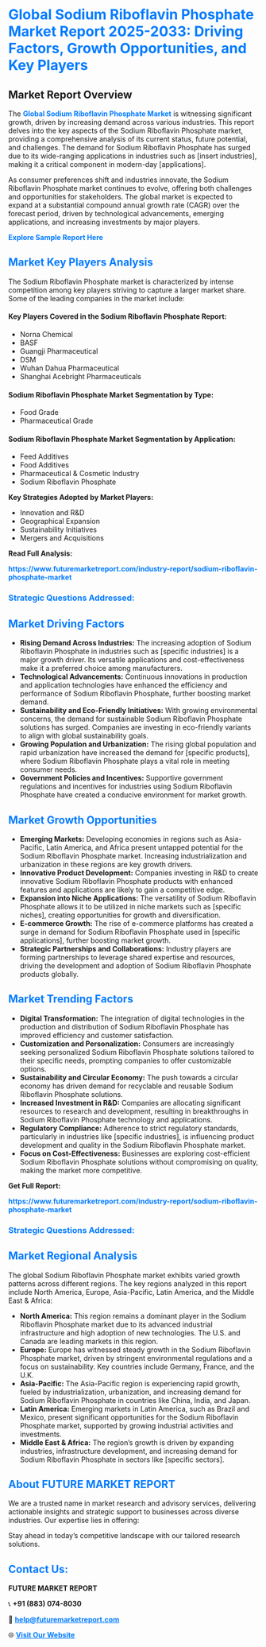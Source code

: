 <h1 style="color: #007BFF;">Global Sodium Riboflavin Phosphate Market Report 2025-2033: Driving Factors, Growth Opportunities, and Key Players</h1>

<section id="overview">
<h2>Market Report Overview</h2>
<p>The <a href="https://www.futuremarketreport.com/industry-report/sodium-riboflavin-phosphate-market" style="color: #007BFF; text-decoration: none;"><strong>Global Sodium Riboflavin Phosphate Market</strong></a> is witnessing significant growth, driven by increasing demand across various industries. This report delves into the key aspects of the Sodium Riboflavin Phosphate market, providing a comprehensive analysis of its current status, future potential, and challenges. The demand for Sodium Riboflavin Phosphate has surged due to its wide-ranging applications in industries such as [insert industries], making it a critical component in modern-day [applications].</p>
<p>As consumer preferences shift and industries innovate, the Sodium Riboflavin Phosphate market continues to evolve, offering both challenges and opportunities for stakeholders. The global market is expected to expand at a substantial compound annual growth rate (CAGR) over the forecast period, driven by technological advancements, emerging applications, and increasing investments by major players.</p>
</section>

<section id="overview">
<p><a href="https://www.futuremarketreport.com/request-sample/reportId=120259" style="color: #007BFF; text-decoration: none;"><strong>Explore Sample Report Here</strong></a></p>
</section>

<section id="key-players">
<h2 style="color: #007BFF;">Market Key Players Analysis</h2>
<p>The Sodium Riboflavin Phosphate market is characterized by intense competition among key players striving to capture a larger market share. Some of the leading companies in the market include:</p>
<h4>Key Players Covered in the Sodium Riboflavin Phosphate Report:</h4>
<ul><li>Norna Chemical</li><li>BASF</li><li>Guangji Pharmaceutical</li><li>DSM</li><li>Wuhan Dahua Pharmaceutical</li><li>Shanghai Acebright Pharmaceuticals</li></ul>
<h4>Sodium Riboflavin Phosphate Market Segmentation by Type:</h4>
<ul><li>Food Grade</li><li>Pharmaceutical Grade</li></ul>

<h4>Sodium Riboflavin Phosphate Market Segmentation by Application:</h4>
<ul><li>Feed Additives</li><li>Food Additives</li><li>Pharmaceutical &amp; Cosmetic Industry</li><li>Sodium Riboflavin Phosphate</li></ul>
<p><strong>Key Strategies Adopted by Market Players:</strong></p>
<ul>
<li>Innovation and R&D</li>
<li>Geographical Expansion</li>
<li>Sustainability Initiatives</li>
<li>Mergers and Acquisitions</li>
</ul>
</section>

<section>
<p><strong>Read Full Analysis: </strong></p><a href="https://www.futuremarketreport.com/industry-report/sodium-riboflavin-phosphate-market" style="color: #007BFF; text-decoration: none;"><strong>https://www.futuremarketreport.com/industry-report/sodium-riboflavin-phosphate-market</strong></a>
<h3 style="color: #007BFF;">Strategic Questions Addressed:</h3>
</section>

<section id="driving-factors">
<h2 style="color: #007BFF;">Market Driving Factors</h2>
<ul>
<li><strong>Rising Demand Across Industries:</strong> The increasing adoption of Sodium Riboflavin Phosphate in industries such as [specific industries] is a major growth driver. Its versatile applications and cost-effectiveness make it a preferred choice among manufacturers.</li>
<li><strong>Technological Advancements:</strong> Continuous innovations in production and application technologies have enhanced the efficiency and performance of Sodium Riboflavin Phosphate, further boosting market demand.</li>
<li><strong>Sustainability and Eco-Friendly Initiatives:</strong> With growing environmental concerns, the demand for sustainable Sodium Riboflavin Phosphate solutions has surged. Companies are investing in eco-friendly variants to align with global sustainability goals.</li>
<li><strong>Growing Population and Urbanization:</strong> The rising global population and rapid urbanization have increased the demand for [specific products], where Sodium Riboflavin Phosphate plays a vital role in meeting consumer needs.</li>
<li><strong>Government Policies and Incentives:</strong> Supportive government regulations and incentives for industries using Sodium Riboflavin Phosphate have created a conducive environment for market growth.</li>
</ul>
</section>

<section id="growth-opportunities">
<h2 style="color: #007BFF;">Market Growth Opportunities</h2>
<ul>
<li><strong>Emerging Markets:</strong> Developing economies in regions such as Asia-Pacific, Latin America, and Africa present untapped potential for the Sodium Riboflavin Phosphate market. Increasing industrialization and urbanization in these regions are key growth drivers.</li>
<li><strong>Innovative Product Development:</strong> Companies investing in R&D to create innovative Sodium Riboflavin Phosphate products with enhanced features and applications are likely to gain a competitive edge.</li>
<li><strong>Expansion into Niche Applications:</strong> The versatility of Sodium Riboflavin Phosphate allows it to be utilized in niche markets such as [specific niches], creating opportunities for growth and diversification.</li>
<li><strong>E-commerce Growth:</strong> The rise of e-commerce platforms has created a surge in demand for Sodium Riboflavin Phosphate used in [specific applications], further boosting market growth.</li>
<li><strong>Strategic Partnerships and Collaborations:</strong> Industry players are forming partnerships to leverage shared expertise and resources, driving the development and adoption of Sodium Riboflavin Phosphate products globally.</li>
</ul>
</section>

<section id="trending-factors">
<h2 style="color: #007BFF;">Market Trending Factors</h2>
<ul>
<li><strong>Digital Transformation:</strong> The integration of digital technologies in the production and distribution of Sodium Riboflavin Phosphate has improved efficiency and customer satisfaction.</li>
<li><strong>Customization and Personalization:</strong> Consumers are increasingly seeking personalized Sodium Riboflavin Phosphate solutions tailored to their specific needs, prompting companies to offer customizable options.</li>
<li><strong>Sustainability and Circular Economy:</strong> The push towards a circular economy has driven demand for recyclable and reusable Sodium Riboflavin Phosphate solutions.</li>
<li><strong>Increased Investment in R&D:</strong> Companies are allocating significant resources to research and development, resulting in breakthroughs in Sodium Riboflavin Phosphate technology and applications.</li>
<li><strong>Regulatory Compliance:</strong> Adherence to strict regulatory standards, particularly in industries like [specific industries], is influencing product development and quality in the Sodium Riboflavin Phosphate market.</li>
<li><strong>Focus on Cost-Effectiveness:</strong> Businesses are exploring cost-efficient Sodium Riboflavin Phosphate solutions without compromising on quality, making the market more competitive.</li>
</ul>
</section>

<section>
<p><strong>Get Full Report: </strong></p><a href="https://www.futuremarketreport.com/industry-report/sodium-riboflavin-phosphate-market" style="color: #007BFF; text-decoration: none;"><strong>https://www.futuremarketreport.com/industry-report/sodium-riboflavin-phosphate-market</strong></a>
<h3 style="color: #007BFF;">Strategic Questions Addressed:</h3>
</section>


<section id="regional-analysis">
<h2 style="color: #007BFF;">Market Regional Analysis</h2>
<p>The global Sodium Riboflavin Phosphate market exhibits varied growth patterns across different regions. The key regions analyzed in this report include North America, Europe, Asia-Pacific, Latin America, and the Middle East & Africa:</p>
<ul>
<li><strong>North America:</strong> This region remains a dominant player in the Sodium Riboflavin Phosphate market due to its advanced industrial infrastructure and high adoption of new technologies. The U.S. and Canada are leading markets in this region.</li>
<li><strong>Europe:</strong> Europe has witnessed steady growth in the Sodium Riboflavin Phosphate market, driven by stringent environmental regulations and a focus on sustainability. Key countries include Germany, France, and the U.K.</li>
<li><strong>Asia-Pacific:</strong> The Asia-Pacific region is experiencing rapid growth, fueled by industrialization, urbanization, and increasing demand for Sodium Riboflavin Phosphate in countries like China, India, and Japan.</li>
<li><strong>Latin America:</strong> Emerging markets in Latin America, such as Brazil and Mexico, present significant opportunities for the Sodium Riboflavin Phosphate market, supported by growing industrial activities and investments.</li>
<li><strong>Middle East & Africa:</strong> The region’s growth is driven by expanding industries, infrastructure development, and increasing demand for Sodium Riboflavin Phosphate in sectors like [specific sectors].</li>
</ul>
</section>

<footer>
<h2 style="color: #007BFF;">About FUTURE MARKET REPORT</h2>
<p>We are a trusted name in market research and advisory services, delivering actionable insights and strategic support to businesses across diverse industries. Our expertise lies in offering:</p>

<p>Stay ahead in today’s competitive landscape with our tailored research solutions.</p>

<h2 style="color: #007BFF;">Contact Us:</h2>
<p><strong>FUTURE MARKET REPORT</strong></p>
<p>📞 <strong>+91 (883) 074-8030</strong></p>
<p>📧 <strong><a href="mailto:help@futuremarketreport.com" style="color: #007BFF;">help@futuremarketreport.com</a></strong></p>
<p>🌐 <strong><a href="https://www.futuremarketreport.com/" style="color: #007BFF;">Visit Our Website</a></strong></p>
</footer>